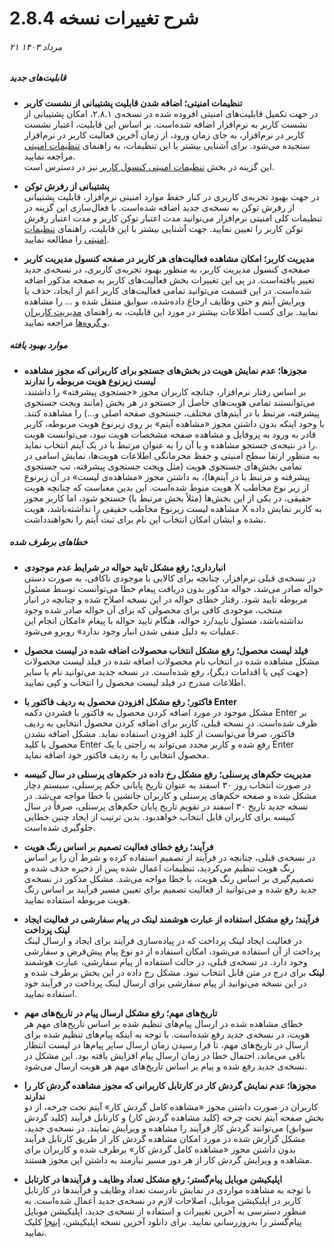 # شرح تغییرات نسخه 2.8.4
######  ۲۱ مرداد ۱۴۰۳
##### قابلیت‌های جدید
- **تنظیمات امنیتی؛ اضافه شدن قابلیت پشتیبانی از نشست کاربر**<br>
در جهت تکمیل قابلیت‌های امنیتی افزوده شده در نسخه‌ی ۲.۸.۱، امکان پشتیبانی از نشست کاربر به نرم‌افزار اضافه شده‌است. بر اساس این قابلیت، اعتبار نشست کاربر در نرم‌افزار، به جای زمان ورود، از زمان آخرین فعالیت کاربر در نرم‌افزار سنجیده می‌شود. برای آشنایی بیشتر با این تنظیمات، به راهنمای [تنظیمات امنیتی](https://github.com/1stco/PayamGostarDocs/blob/master/Help/Settings/General-settings/security/SecuritySetting-2.8.4.md) مراجعه نمایید.<br>
این گزینه در بخش [تنظیمات امنیتی کنسول کاربر](https://github.com/1stco/PayamGostarDocs/blob/master/Help/Settings/GroupsAndUsersManagement/UsersAndGroupsManagement.2.8.4.md) نیز در دسترس است.<br>

- **پشتیبانی از رفرش توکن**<br>
در جهت بهبود تجربه‌ی کاربری در کنار حفظ موارد امنیتی نرم‌افزار، قابلیت پشتیبانی از رفرش توکن به نسخه‌ی جدید اضافه شده‌است. با فعال‌سازی این گزینه در تنظیمات کلی امنیتی نرم‌افزار می‌توانید مدت اعتبار توکن کاربر و مدت اعتبار رفرش توکن کاربر را تعیین نمایید. جهت آشنایی بیشتر با این قابلیت، راهنمای [تنظیمات امنیتی](https://github.com/1stco/PayamGostarDocs/blob/master/Help/Settings/General-settings/security/SecuritySetting-2.8.4.md#RefreshToken) را مطالعه نمایید.<br>

- **مدیریت کاربر؛ امکان مشاهده فعالیت‌های هر کاربر در صفحه کنسول مدیریت کاربر**<br>
صفحه‌ی کنسول مدیریت کاربر، به منظور بهبود تجربه‌ی کاربری، در نسخه‌ی جدید تغییر یافته‌است. در پی این تغییرات بخش فعالیت‌های کاربر به صفحه مذکور اضافه شده‌است. در این قسمت می‌توانید تمامی فعالیت‌های کاربر اعم از ایجاد، حذف یا ویرایش آیتم و حتی وظایف ارجاع داده‌شده، سوابق منتقل شده و ... را مشاهده نمایید. برای کسب اطلاعات بیشتر در مورد این قابلیت، به راهنمای [مدیریت کاربران و گروه‌ها](https://github.com/1stco/PayamGostarDocs/blob/master/Help/Settings/GroupsAndUsersManagement/UsersAndGroupsManagement.2.8.4.md#َUserActivities) مراجعه نمایید.<br>

##### موارد بهبود یافته
- **مجوزها؛ عدم نمایش هویت در بخش‌های جستجو برای کاربرانی که مجوز مشاهده لیست زیرنوع هویت مربوطه را ندارند**<br>
بر اساس رفتار نرم‌افزار، چنانچه کاربران مجوز «جستجوی پیشرفته» را داشتند، می‌توانستند تمامی هویت‌های حاصل از جستجو در هر بخش (مانند ویجت جستجوی پیشرفته، مرتبط با در آیتم‌های مختلف، جستجوی صفحه اصلی و...) را مشاهده کنند. با وجود اینکه بدون داشتن مجوز «مشاهده آیتم» بر روی زیرنوع هویت مربوطه، کاربر قادر به ورود به پروفایل و مشاهده صفحه مشخصات هویت نبود، می‌توانست هویت را در نتیجه‌ی جستجو مشاهده و یا آن را به عنوان مرتبط با در یک آیتم انتخاب نماید. <br>
به منظور ارتقا سطح امنیتی و حفظ محرمانگی اطلاعات هویت‌ها، نمایش اسامی در تمامی بخش‌های جستجوی هویت (مثل ویجت جستجوی پیشرفته، تب جستجوی پیشرفته و مرتبط با در آیتم‌ها)، به داشتن مجوز «مشاهده‌ی لیست» در آن زیرنوع هویت منوط شده‌است. این بدین معناست که چنانچه هویت X از زیر نوع مخاطب حقیقی، در یکی از این بخش‌ها (مثلاً بخش مرتبط با) جستجو شود، اما کاربر مجوز مشاهده لیست زیرنوع مخاطب حقیقی را نداشته‌باشد، هویت X به کاربر نمایش داده نشده و ایشان امکان انتخاب این نام برای ثبت آیتم را نخواهندداشت.<br>

##### خطاهای برطرف شده
- **انبارداری؛ رفع مشکل تایید حواله در شرایط عدم موجودی**<br>
در نسخه‌ی قبلی نرم‌افزار، چنانچه برای کالایی با موجودی ناکافی، به صورت دستی حواله صادر می‌شد، حواله مذکور بدون دریافت پیغام خطا می‌توانست توسط مسئول مربوطه تایید شود. رفتار خطای حواله در این نسخه اصلاح شده و چنانچه  در انبار منتخب، موجودی کافی برای محصولی که برای آن حواله صادر شده وجود نداشته‌باشد، مسئول تایید/رد حواله، هنگام تایید حواله با پیغام «امکان انجام این عملیات به دلیل منفی شدن انبار وجود ندارد» روبرو می‌شود.<br>

- **فیلد لیست محصول؛ رفع مشکل انتخاب محصولات اضافه شده در لیست محصول**<br>
 مشکل مشاهده شده در انتخاب نام محصولات اضافه شده در فیلد لیست محصولات (جهت کپی یا اقدامات دیگر)، رفع شده‌است. در نسخه جدید می‌توانید نام یا سایر اطلاعات مندرج در فیلد لیست محصول را انتخاب و کپی نمایید.<br>

- **فاکتور؛ رفع مشکل افزودن محصول به ردیف فاکتور با Enter**<br>
مشکل موجود در مورد اضافه کردن محصول به فاکتور با فشردن دکمه Enter بر طرف شده‌است. در نسخه قبلی، کاربر برای اضافه کردن محصول انتخابی به ردیف فاکتور، صرفاً می‌توانست از کلید افزودن استفاده نماید. مشکل اضافه نشدن محصول با کلید Enter رفع شده و کاربر مجدد می‌تواند به راحتی با یک Enter محصول انتخابی را به ردیف فاکتور خود اضافه نماید.<br>

- **مدیریت حکم‌های پرسنلی؛ رفع مشکل رخ داده در حکم‌های پرسنلی در سال کبیسه**<br>
در صورت انتخاب روز ۳۰ اسفند به عنوان تاریخ پایانی حکم پرسنلی، سیستم دچار مشکل شده و صفحه حکم‌های پرسنلی و کاربران جانشین با خطا مواجه می‌شد. در نسخه جدید تاریخ ۳۰ اسفند در تقویم تاریخ پایان حکم‌های پرسنلی، صرفاً در سال کبیسه برای کاربران قابل انتخاب خواهدبود. بدین ترتیب از ایجاد چنین خطایی جلوگیری شده‌است.<br>

- **فرآیند؛ رفع خطای فعالیت تصمیم بر اساس رنگ هویت**<br>
در نسخه‌ی قبلی، چنانچه در فرآیند از تصمیم استفاده کرده‌ و شرط آن را بر اساس رنگ هویت تنظیم می‌کردید، تنظیمات اعمال شده پس از ذخیره حذف شده و تصمیم‌گیری بر اساس رنگ هویت، با خطا مواجه می‌شد. مشکل مذکور در نسخه‌ی جدید رفع شده و می‌توانید از فعالیت تصمیم برای تعیین مسیر فرآیند بر اساس رنگ هویت مربوطه استفاده نمایید.<br>

- **فرآیند؛ رفع مشکل استفاده از عبارت هوشمند لینک در پیام سفارشی در فعالیت ایجاد لینک پرداخت**<br>
در فعالیت ایجاد لینک پرداخت که در پیاده‌سازی فرآیند برای ایجاد و ارسال لینک پرداخت از آن استفاده می‌شود، امکان استفاده از دو نوع پیام پیش‌فرض و سفارشی وجود دارد. در نسخه‌ی قبلی، در حالت استفاده از پیام سفارشی، عبارت هوشمند **لینک** برای درج در متن قابل انتخاب نبود. مشکل رخ داده در این بخش برطرف شده و در این نسخه می‌توانید از پیام سفارشی برای ارسال لینک پرداخت در فرآیند خود استفاده نمایید.<br>

- **تاریخ‌های مهم؛ رفع مشکل ارسال پیام در تاریخ‌های مهم**<br>
خطای مشاهده شده در ارسال پیام‌های تنظیم شده بر اساس تاریخ‌های مهم هر هویت، در نسخه‌ی جدید رفع شده‌است. با توجه به اینکه پیام‌های تنظیم شده برای ارسال در تاریخ‌های مهم، تا فرا رسیدن زمان ارسال سایر پیام‌ها در لیست انتظار باقی می‌ماند، احتمال خطا در زمان ارسال پیام افزایش یافته بود. این مشکل در نسخه‌ی جدید رفع شده و پیام بر اساس تاریخ‌های مهم هر هویت ارسال می‌شود.<br>

- **مجوزها؛ عدم نمایش گردش کار در کارتابل کاربرانی که مجوز مشاهده گردش کار را ندارند**<br>
کاربران در صورت داشتن مجوز «مشاهده کامل گردش کار» آیتم تحت چرخه، از دو بخش صفحه آیتم تحت چرخه (کلید مشاهده گردش کار) و کارتابل فرآیند (کلید گردش سوابق) می‌توانند گردش کار فرآیند را مشاهده و ویرایش نمایند. در نسخه‌ی جدید، مشکل گزارش شده در مورد امکان مشاهده گردش کار از طریق کارتابل فرآیند بدون داشتن مجوز «مشاهده کامل گردش کار» برطرف شده و کاربران برای مشاهده و ویرایش گردش کار از هر دور مسیر نیازمند به داشتن این مجوز هستند.

- **اپلیکیشن موبایل پیام‌گستر؛ رفع مشکل تعداد وظایف و فرآیندها در کارتابل**<br>
با توجه به مشاهده مواردی در نمایش نادرست تعداد وظایف و فرآیندها در کارتابل کاربر در اپلیکیشن موبایل، اصلاحات لازم در نسخه‌ی جدید اعمال شده‌است. به منظور دسترسی به آخرین تغییرات و استفاده از نسخه‌ی جدید، اپلیکیشن موبایل پیام‌گستر را به‌روزرسانی نمایید. برای دانلود آخرین نسخه اپلیکیشن، [اینجا](https://cafebazaar.ir/app/com.payamgostar.android.app) کلیک نمایید.